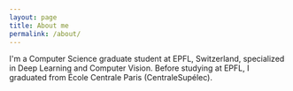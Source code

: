 ```yaml
---
layout: page
title: About me
permalink: /about/
---
```


I'm a Computer Science graduate student at EPFL, Switzerland, specialized in Deep Learning and Computer Vision. Before studying at EPFL, I graduated from École Centrale Paris (CentraleSupélec).
